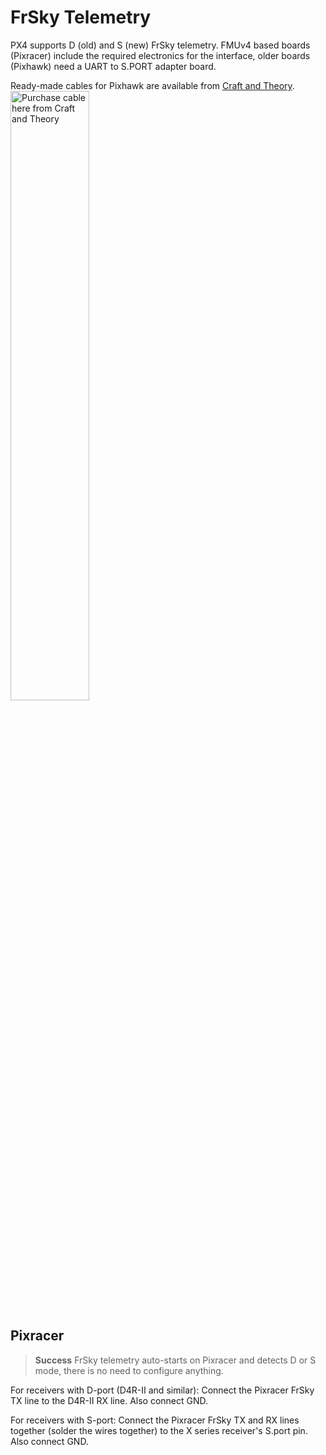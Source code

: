 # FrSky Telemetry

PX4 supports D (old) and S (new) FrSky telemetry. FMUv4 based boards
(Pixracer) include the required electronics for the interface, older
boards (Pixhawk) need a UART to S.PORT adapter board.

Ready-made cables for Pixhawk are available from [Craft and Theory](http://www.craftandtheoryllc.com/telemetry-cable).
<a href="http://www.craftandtheoryllc.com/telemetry-cable"><img src="http://www.craftandtheoryllc.com/wp-content/uploads/2017/05/Composite-cable-1.jpg" width="50%" alt="Purchase cable here from Craft and Theory"></a>

## Pixracer

> **Success** FrSky telemetry auto-starts on Pixracer and
  detects D or S mode, there is no need to configure anything.

For receivers with D-port (D4R-II and similar): Connect the Pixracer
FrSky TX line to the D4R-II RX line. Also connect GND.

For receivers with S-port: Connect the Pixracer FrSky TX and RX lines
together (solder the wires together) to the X series receiver's S.port
pin. Also connect GND.

